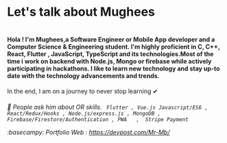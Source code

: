 # Let's talk about Mughees 	 <h1> 
  
#### Hola ! I'm Mughees,a Software Engineer or Mobile App developer  and a Computer Science & Engineering student. I'm highly proficient in C, C++, React, Flutter , JavaScript, TypeScript  and its technologies.Most of the time i work on backend with Node.js, Mongo or firebase while actively participating in hackathons. I like to learn new technology and stay up-to date with the technology advancements and trends.
In the end, I am on a journey to never stop learning ✔ <h6>



💬  People ask him about OR skills. ```  Flutter , Vue.js Javascript/ES6 ,  React/Redux/Hooks , Node.js/express.js , MongoDB ,  Firebase/Firestore/Authentication , PWA   ,  Stripe Payment ```


 :basecampy:	Portfolio Web : https://devpost.com/Mr-Mb/
 
 
